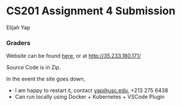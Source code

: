 # CS201 Assignment 4 Submission

Elijah Yap



### Graders

Website can be found [here](http://34.82.101.4/), or at http://35.233.180.171/

Source Code is in Zip.



In the event the site goes down, 

-   I am happy to restart it, contact yap@usc.edu, +213 275 6438
-   Can run locally using Docker + Kubernetes + VSCode Plugin